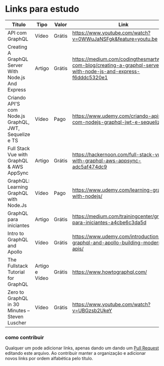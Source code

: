 # Links para estudo

 Título | Tipo | Valor | Link
------- | ------ | ---- | ------
API com GraphQL | Vídeo | Grátis | https://www.youtube.com/watch?v=0WWuJaNSFgk&feature=youtu.be
Creating A GraphQL Server With Node.js And Express | Artigo | Grátis | https://medium.com/codingthesmartway-com-blog/creating-a-graphql-server-with-node-js-and-express-f6dddc5320e1
Criando API'S com Node.js GraphQL, JWT, Sequelize e TS | Vídeo | Pago | https://www.udemy.com/criando-apis-com-nodejs-graphql-jwt-e-sequelize
Full Stack Vue with GraphQL & AWS AppSync | Artigo | Grátis | https://hackernoon.com/full-stack-vue-with-graphql-aws-appsync-adc5af474dc9
GraphQL: Learning GraphQL with Node.Js | Vídeo | Pago | https://www.udemy.com/learning-graphql-with-nodejs/
GraphQL para iniciantes | Artigo | Grátis | https://medium.com/trainingcenter/graphql-para-iniciantes-a4cbe6c3da5d
Intro to GraphQL and Apollo| Vídeo | Grátis | https://www.udemy.com/introduction-to-graphql-and-apollo-building-modern-apis/
The Fullstack Tutorial for GraphQL | Artigo e Vídeo | Grátis | https://www.howtographql.com/
Zero to GraphQL in 30 Minutes – Steven Luscher | Vídeo | Grátis | https://www.youtube.com/watch?v=UBGzsb2UkeY



### como contribuir
Qualquer um pode adicionar links, apenas dando um dando um [Pull Request](https://blog.da2k.com.br/2015/02/04/git-e-github-do-clone-ao-pull-request/) editando este arquivo. Ao contribuir manter a organização e adicionar novos links por ordem alfabética pelo título.
